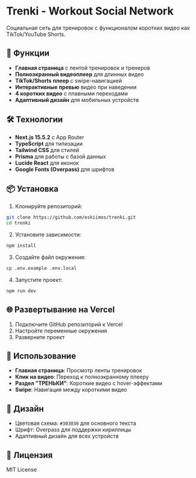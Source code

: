 # Trenki - Workout Social Network

Социальная сеть для тренировок с функционалом коротких видео как TikTok/YouTube Shorts.

## 🚀 Функции

- **Главная страница** с лентой тренировок и тренеров
- **Полноэкранный видеоплеер** для длинных видео  
- **TikTok/Shorts плеер** с swipe-навигацией
- **Интерактивные превью** видео при наведении
- **4 коротких видео** с плавными переходами
- **Адаптивный дизайн** для мобильных устройств

## 🛠️ Технологии

- **Next.js 15.5.2** с App Router
- **TypeScript** для типизации
- **Tailwind CSS** для стилей
- **Prisma** для работы с базой данных
- **Lucide React** для иконок
- **Google Fonts (Overpass)** для шрифтов

## 📦 Установка

1. Клонируйте репозиторий:
```bash
git clone https://github.com/eskiimos/trenki.git
cd trenki
```

2. Установите зависимости:
```bash
npm install
```

3. Создайте файл окружения:
```bash
cp .env.example .env.local
```

4. Запустите проект:
```bash
npm run dev
```

## 🌐 Развертывание на Vercel

1. Подключите GitHub репозиторий к Vercel
2. Настройте переменные окружения
3. Разверните проект

## 📱 Использование

- **Главная страница**: Просмотр ленты тренировок
- **Клик на видео**: Переход к полноэкранному плееру
- **Раздел "ТРЕНЬКИ"**: Короткие видео с hover-эффектами
- **Swipe**: Навигация между короткими видео

## 🎨 Дизайн

- Цветовая схема: `#303030` для основного текста
- Шрифт: Overpass для поддержки кириллицы
- Адаптивный дизайн для всех устройств

## 📄 Лицензия

MIT License
